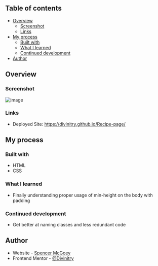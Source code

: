 ## Table of contents

- [Overview](#overview)
  - [Screenshot](#screenshot)
  - [Links](#links)
- [My process](#my-process)
  - [Built with](#built-with)
  - [What I learned](#what-i-learned)
  - [Continued development](#continued-development)
- [Author](#author)

## Overview

### Screenshot

![image](https://i.gyazo.com/489a08c53c21aa4f64c29456243d5635.png)

### Links

- Deployed Site: https://divinitry.github.io/Recipe-page/

## My process

### Built with

- HTML
- CSS

### What I learned

- Finally understanding proper usage of min-height on the body with padding

### Continued development

- Get better at naming classes and less redundant code

## Author

- Website - [Spencer McGoey](https://github.com/Divinitry)
- Frontend Mentor - [@Divinitry](https://www.frontendmentor.io/profile/Divinitry)
